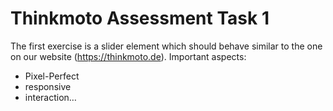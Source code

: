 # Thinkmoto Assessment Task 1

The first exercise is a slider element which should behave similar to the one on our website (https://thinkmoto.de).
Important aspects:
- Pixel-Perfect
- responsive
- interaction…
